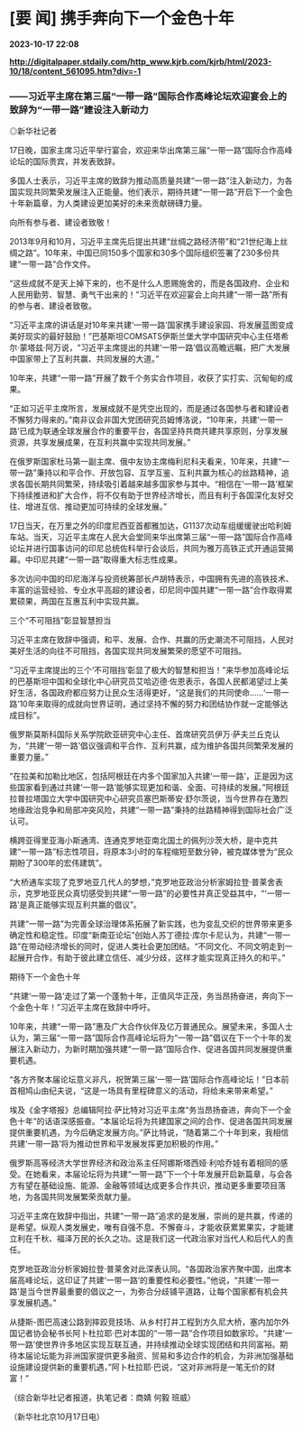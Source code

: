# [要 闻] 携手奔向下一个金色十年

**2023-10-17 22:08**

**http://digitalpaper.stdaily.com/http_www.kjrb.com/kjrb/html/2023-10/18/content_561095.htm?div=-1**

### ——习近平主席在第三届“一带一路”国际合作高峰论坛欢迎宴会上的致辞为“一带一路”建设注入新动力

 ◎新华社记者

 17日晚，国家主席习近平举行宴会，欢迎来华出席第三届“一带一路”国际合作高峰论坛的国际贵宾，并发表致辞。

 多国人士表示，习近平主席的致辞为推动高质量共建“一带一路”注入新动力，为各国实现共同繁荣发展注入正能量。他们表示，期待共建“一带一路”开启下一个金色十年新篇章，为人类建设更加美好的未来贡献磅礴力量。

 向所有参与者、建设者致敬！

 2013年9月和10月，习近平主席先后提出共建“丝绸之路经济带”和“21世纪海上丝绸之路”。10年来，中国已同150多个国家和30多个国际组织签署了230多份共建“一带一路”合作文件。

 “这些成就不是天上掉下来的，也不是什么人恩赐施舍的，而是各国政府、企业和人民用勤劳、智慧、勇气干出来的！”习近平在欢迎宴会上向共建“一带一路”所有的参与者、建设者致敬。

 “习近平主席的讲话是对10年来共建‘一带一路’国家携手建设家园、将发展蓝图变成美好现实的最好鼓励！”巴基斯坦COMSATS伊斯兰堡大学中国研究中心主任塔希尔·蒙塔兹·阿万说，“习近平主席提出的共建‘一带一路’倡议高瞻远瞩，把广大发展中国家带上了互利共赢、共同发展的大道。”

 10年来，共建“一带一路”开展了数千个务实合作项目，收获了实打实、沉甸甸的成果。

 “正如习近平主席所言，发展成就不是凭空出现的，而是通过各国参与者和建设者不懈努力得来的。”南非议会非国大党团研究员姆博洛说，“10年来，共建‘一带一路’已成为联通全球发展合作的重要平台，各国坚持共商共建共享原则，分享发展资源，共享发展成果，在互利共赢中实现共同发展。”

 在俄罗斯国家杜马第一副主席、俄中友协主席梅利尼科夫看来，10年来，共建“一带一路”秉持以和平合作、开放包容、互学互鉴、互利共赢为核心的丝路精神，追求各国长期共同繁荣，持续吸引着越来越多国家参与其中。“相信在‘一带一路’框架下持续推进和扩大合作，将不仅有助于世界经济增长，而且有利于各国深化友好交往、增进互信、推动更加可持续的全球发展。”

 17日当天，在万里之外的印度尼西亚首都雅加达，G1137次动车组缓缓驶出哈利姆车站。当天，习近平主席在人民大会堂同来华出席第三届“一带一路”国际合作高峰论坛并进行国事访问的印尼总统佐科举行会谈后，共同为雅万高铁正式开通运营揭幕。中印尼共建“一带一路”取得重大标志性成果。

 多次访问中国的印尼海洋与投资统筹部长卢胡特表示，中国拥有先进的高铁技术、丰富的运营经验、专业水平高超的建设者，印尼同中国共建“一带一路”合作取得累累硕果，两国在互惠互利中实现共赢。

 三个“不可阻挡”彰显智慧担当

 习近平主席在致辞中强调，和平、发展、合作、共赢的历史潮流不可阻挡，人民对美好生活的向往不可阻挡，各国实现共同发展繁荣的愿望不可阻挡。

 “习近平主席提出的三个‘不可阻挡’彰显了极大的智慧和担当！”来华参加高峰论坛的巴基斯坦中国和全球化中心研究员艾哈迈德·佐恩表示，各国人民都渴望过上美好生活，各国政府都应努力让民众生活得更好，“这是我们的共同使命……‘一带一路’10年来取得的成就向世界证明，通过坚持不懈的努力和团结协作就一定能够达成目标”。

 俄罗斯莫斯科国际关系学院欧亚研究中心主任、首席研究员伊万·萨夫兰丘克认为，“共建‘一带一路’倡议强调和平合作、互利共赢，成为维护各国共同繁荣发展的重要力量。”

 “在拉美和加勒比地区，包括阿根廷在内多个国家加入共建‘一带一路’，正是因为这些国家看到通过共建‘一带一路’能够实现更加和谐、全面、可持续的发展。”阿根廷拉普拉塔国立大学中国研究中心研究员塞巴斯蒂安·舒尔茨说，当今世界存在激烈地缘政治竞争和局部冲突风险，共建“一带一路”秉持的丝路精神得到国际社会广泛认可。

 横跨亚得里亚海小斯通湾、连通克罗地亚南北国土的佩列沙茨大桥，是中克共建“一带一路”标志性项目，将原本3小时的车程缩短至数分钟，被克媒体誉为“民众期盼了300年的宏伟建筑”。

 “大桥通车实现了克罗地亚几代人的梦想，”克罗地亚政治分析家姆拉登·普莱舍表示，克罗地亚民众真切感受到共建“一带一路”的必要性并真正受益其中，“‘一带一路’是真正能够实现互利共赢的倡议”。

 共建“一带一路”为完善全球治理体系拓展了新实践，也为变乱交织的世界带来更多确定性和稳定性。印度“新南亚论坛”创始人苏丁德拉·库尔卡尼认为，共建“一带一路”在带动经济增长的同时，促进人类社会更加团结。“不同文化、不同文明走到一起展开合作，有助于彼此建立信任、减少分歧，这样才能实现真正持久的和平。”

 期待下一个金色十年

 “共建‘一带一路’走过了第一个蓬勃十年，正值风华正茂，务当昂扬奋进，奔向下一个金色十年！”习近平主席在致辞中呼吁。

 10年来，共建“一带一路”惠及广大合作伙伴及亿万普通民众。展望未来，多国人士认为，第三届“一带一路”国际合作高峰论坛将为“一带一路”倡议在下一个十年的发展注入新动力，为新时期加强共建“一带一路”国际合作、促进各国共同发展提供重要机遇。

 “各方齐聚本届论坛意义非凡，祝贺第三届‘一带一路’国际合作高峰论坛！”日本前首相鸠山由纪夫说，“这是一场具有里程碑意义的活动，将给未来带来希望。”

 埃及《金字塔报》总编辑阿拉·萨比特对习近平主席“务当昂扬奋进，奔向下一个金色十年”的话语深感振奋。“本届论坛将为共建国家之间的合作、促进各国共同发展提供重要机遇，为今后确定发展方向。”萨比特说，“随着第二个十年到来，我相信共建‘一带一路’将为推动世界和平发展发挥更加积极的作用。”

 俄罗斯高等经济大学世界经济和政治系主任阿娜斯塔西娅·利哈乔娃有着相同的感受。在她看来，本届论坛将为共建“一带一路”下一个十年发展开启新篇章，与会各方有望在基础设施、能源、金融等领域达成更多合作共识，推动更多重要项目落地，为各国共同发展繁荣贡献力量。

 习近平主席在致辞中指出，共建“一带一路”追求的是发展，崇尚的是共赢，传递的是希望。纵观人类发展史，唯有自强不息、不懈奋斗，才能收获累累果实，才能建立利在千秋、福泽万民的长久之功。这是我们这一代政治家对当代人和后代人的责任。

 克罗地亚政治分析家姆拉登·普莱舍对此深表认同。“各国政治家齐聚中国，出席本届高峰论坛，这印证了共建‘一带一路’的重要性和必要性。”他说，“共建‘一带一路’是当今世界最重要的倡议之一，为弥合分歧铺平道路，让每个国家都有机会共享发展机遇。”

 从捷斯-图巴高速公路到摔跤竞技场、从乡村打井工程到方久尼大桥，塞内加尔外国记者协会秘书长阿卜杜拉耶·巴对本国的“一带一路”合作项目如数家珍。“共建‘一带一路’使世界许多地区实现互联互通，并持续推动全球实现团结和共同富裕。期待本届论坛能为非洲国家提供更多融资、贸易和多边合作的机会，为非洲加强基础设施建设提供新的重要机遇，”阿卜杜拉耶·巴说，“这对非洲将是一笔无价的财富！”

 （综合新华社记者报道，执笔记者：商婧 何毅 班威）

 （新华社北京10月17日电）